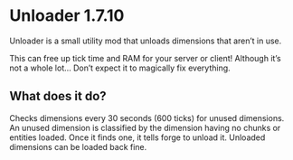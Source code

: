 # Unloader 1.7.10

Unloader is a small utility mod that unloads dimensions that aren’t in use.

This can free up tick time and RAM for your server or client!
Although it’s not a whole lot… Don’t expect it to magically fix everything.

## What does it do?

Checks dimensions every 30 seconds (600 ticks) for unused dimensions. An unused dimension is classified by the dimension having no chunks or entities loaded. Once it finds one, it tells forge to unload it. Unloaded dimensions can be loaded back fine.
